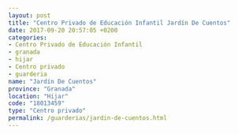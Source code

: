 ```yaml
---
layout: post
title: "Centro Privado de Educación Infantil Jardín De Cuentos"
date: 2017-09-20 20:57:05 +0200
categories:
- Centro Privado de Educación Infantil
- granada
- hijar
- Centro privado
- guarderia
name: "Jardín De Cuentos"
province: "Granada"
location: "Hijar"
code: "18013459"
type: "Centro privado"
permalink: /guarderias/jardin-de-cuentos.html
---
```

